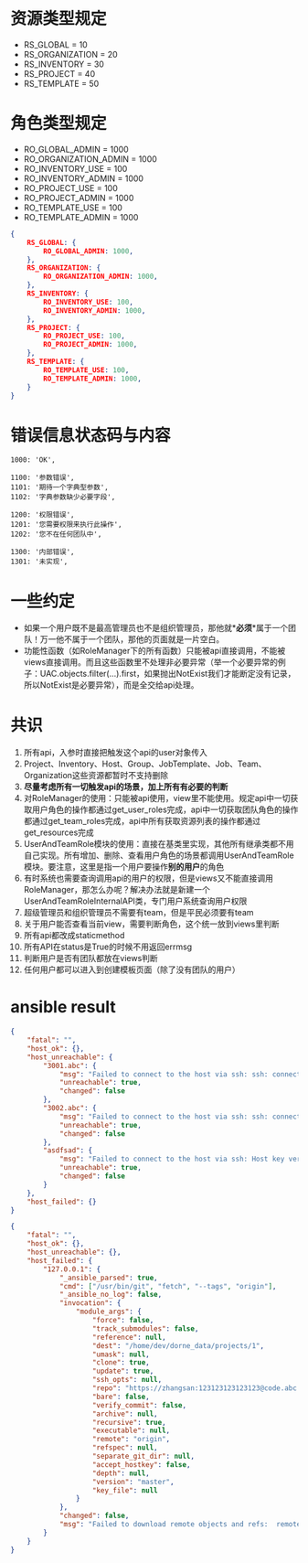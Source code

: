 # 资源类型规定
- RS_GLOBAL = 10
- RS_ORGANIZATION = 20
- RS_INVENTORY = 30
- RS_PROJECT = 40
- RS_TEMPLATE = 50



# 角色类型规定
- RO_GLOBAL_ADMIN = 1000
- RO_ORGANIZATION_ADMIN = 1000
- RO_INVENTORY_USE = 100
- RO_INVENTORY_ADMIN = 1000
- RO_PROJECT_USE = 100
- RO_PROJECT_ADMIN = 1000
- RO_TEMPLATE_USE = 100
- RO_TEMPLATE_ADMIN = 1000

```json
{
    RS_GLOBAL: {
        RO_GLOBAL_ADMIN: 1000,
    },
    RS_ORGANIZATION: {
        RO_ORGANIZATION_ADMIN: 1000,
    },
    RS_INVENTORY: {
        RO_INVENTORY_USE: 100,
        RO_INVENTORY_ADMIN: 1000,
    },
    RS_PROJECT: {
        RO_PROJECT_USE: 100,
        RO_PROJECT_ADMIN: 1000,
    },
    RS_TEMPLATE: {
        RO_TEMPLATE_USE: 100,
        RO_TEMPLATE_ADMIN: 1000,
    }
}
```

# 错误信息状态码与内容

    1000: 'OK',

    1100: '参数错误',
    1101: '期待一个字典型参数',
    1102: '字典参数缺少必要字段',

    1200: '权限错误',
    1201: '您需要权限来执行此操作',
    1202: '您不在任何团队中',

    1300: '内部错误',
    1301: '未实现',

# 一些约定
- 如果一个用户既不是最高管理员也不是组织管理员，那他就\***必须**\*属于一个团队！万一他不属于一个团队，那他的页面就是一片空白。
- 功能性函数（如RoleManager下的所有函数）只能被api直接调用，不能被views直接调用。而且这些函数里不处理非必要异常（举一个必要异常的例子：UAC.objects.filter(...).first，如果抛出NotExist我们才能断定没有记录，所以NotExist是必要异常），而是全交给api处理。

# 共识
1. 所有api，入参时直接把触发这个api的user对象传入
2. Project、Inventory、Host、Group、JobTemplate、Job、Team、Organization这些资源都暂时不支持删除
3. **尽量考虑所有一切触发api的场景，加上所有有必要的判断**
4. 对RoleManager的使用：只能被api使用，view里不能使用。规定api中一切获取用户角色的操作都通过get_user_roles完成，api中一切获取团队角色的操作都通过get_team_roles完成，api中所有获取资源列表的操作都通过get_resources完成
5. UserAndTeamRole模块的使用：直接在基类里实现，其他所有继承类都不用自己实现。所有增加、删除、查看用户角色的场景都调用UserAndTeamRole模块。要注意，这里是指一个用户要操作**别的用户**的角色
6. 有时系统也需要查询调用api的用户的权限，但是views又不能直接调用RoleManager，那怎么办呢？解决办法就是新建一个UserAndTeamRoleInternalAPI类，专门用户系统查询用户权限
7. 超级管理员和组织管理员不需要有team，但是平民必须要有team
8. 关于用户能否查看当前view，需要判断角色，这个统一放到views里判断
9. 所有api都改成staticmethod
10. 所有API在status是True的时候不用返回errmsg
11. 判断用户是否有团队都放在views判断
12. 任何用户都可以进入到创建模板页面（除了没有团队的用户）





# ansible result
```json
{
	"fatal": "",
	"host_ok": {},
	"host_unreachable": {
		"3001.abc": {
			"msg": "Failed to connect to the host via ssh: ssh: connect to host 10.10.0.1 port 22: Connection timed out\r\n",
			"unreachable": true,
			"changed": false
		},
		"3002.abc": {
			"msg": "Failed to connect to the host via ssh: ssh: connect to host 10.10.0.2 port 22: Connection timed out\r\n",
			"unreachable": true,
			"changed": false
		},
		"asdfsad": {
			"msg": "Failed to connect to the host via ssh: Host key verification failed.\r\n",
			"unreachable": true,
			"changed": false
		}
	},
	"host_failed": {}
}

{
	"fatal": "",
	"host_ok": {},
	"host_unreachable": {},
	"host_failed": {
		"127.0.0.1": {
			"_ansible_parsed": true,
			"cmd": ["/usr/bin/git", "fetch", "--tags", "origin"],
			"_ansible_no_log": false,
			"invocation": {
				"module_args": {
					"force": false,
					"track_submodules": false,
					"reference": null,
					"dest": "/home/dev/dorne_data/projects/1",
					"umask": null,
					"clone": true,
					"update": true,
					"ssh_opts": null,
					"repo": "https://zhangsan:123123123123123@code.abc.com/Sothoryos/monitor_playbook.git",
					"bare": false,
					"verify_commit": false,
					"archive": null,
					"recursive": true,
					"executable": null,
					"remote": "origin",
					"refspec": null,
					"separate_git_dir": null,
					"accept_hostkey": false,
					"depth": null,
					"version": "master",
					"key_file": null
				}
			},
			"changed": false,
			"msg": "Failed to download remote objects and refs:  remote: HTTP Basic: Access denied\nfatal: Authentication failed for 'https://zhangsan:123123123123123@code.abc.com/Sothoryos/monitor_playbook.git/'\n"
		}
	}
}
```